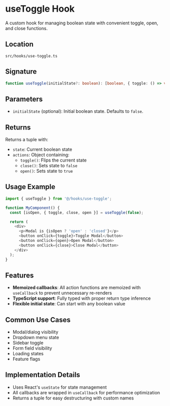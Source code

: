 # useToggle Hook

A custom hook for managing boolean state with convenient toggle, open, and close functions.

## Location
`src/hooks/use-toggle.ts`

## Signature
```typescript
function useToggle(initialState?: boolean): [boolean, { toggle: () => void; close: () => void; open: () => void; }]
```

## Parameters
- `initialState` (optional): Initial boolean state. Defaults to `false`.

## Returns
Returns a tuple with:
- `state`: Current boolean state
- `actions`: Object containing:
  - `toggle()`: Flips the current state
  - `close()`: Sets state to `false`
  - `open()`: Sets state to `true`

## Usage Example

```typescript
import { useToggle } from '@/hooks/use-toggle';

function MyComponent() {
  const [isOpen, { toggle, close, open }] = useToggle(false);

  return (
    <div>
      <p>Modal is {isOpen ? 'open' : 'closed'}</p>
      <button onClick={toggle}>Toggle Modal</button>
      <button onClick={open}>Open Modal</button>
      <button onClick={close}>Close Modal</button>
    </div>
  );
}
```

## Features
- **Memoized callbacks**: All action functions are memoized with `useCallback` to prevent unnecessary re-renders
- **TypeScript support**: Fully typed with proper return type inference
- **Flexible initial state**: Can start with any boolean value

## Common Use Cases
- Modal/dialog visibility
- Dropdown menu state
- Sidebar toggle
- Form field visibility
- Loading states
- Feature flags

## Implementation Details
- Uses React's `useState` for state management
- All callbacks are wrapped in `useCallback` for performance optimization
- Returns a tuple for easy destructuring with custom names